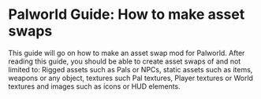 # Palworld Guide: How to make asset swaps
This guide will go on how to make an asset swap mod for Palworld. After reading this guide, you should be able to create asset swaps of and not limited to: Rigged assets such as Pals or NPCs, static assets such as items, weapons or any object, textures such Pal textures, Player textures or World textures and images such as icons or HUD elements.
